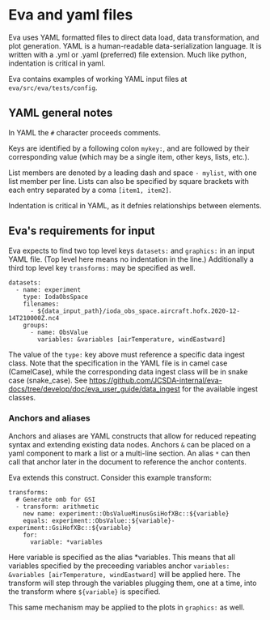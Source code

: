 # Eva and yaml files

Eva uses YAML formatted files to direct data load, data transformation, and 
plot generation.  YAML is a human-readable data-serialization language.  It is 
written with a .yml or .yaml (preferred) file extension.  Much like python, 
indentation is critical in yaml.

Eva contains examples of working YAML input files at `eva/src/eva/tests/config`.  

## YAML general notes
In YAML the `#` character proceeds comments.  

Keys are identified by a following colon `mykey:`, and are followed by their corresponding value (which may be a single item, 
other keys, lists, etc.).  

List members are denoted by a leading dash and space `- mylist`, with one list member per line.  Lists can also be 
specified by square brackets with each entry separated by a coma `[item1, item2]`.

Indentation is critical in YAML, as it defnies relationships between elements.  

## Eva's requirements for input
Eva expects to find two top level keys `datasets:` and `graphics:` in an input YAML file.  (Top level here means no indentation in the line.)
Additionally a third top level key `transforms:` may be specified as well.

```
datasets:
  - name: experiment
    type: IodaObsSpace
    filenames:
      - ${data_input_path}/ioda_obs_space.aircraft.hofx.2020-12-14T210000Z.nc4
    groups:
      - name: ObsValue
        variables: &variables [airTemperature, windEastward]
```

The value of the `type:` key above must reference a specific data ingest class.  Note that the specification in the YAML file is in camel case (CamelCase), while the
corresponding data ingest class will be in snake case (snake_case).  See https://github.com/JCSDA-internal/eva-docs/tree/develop/doc/eva_user_guide/data_ingest 
for the available ingest classes.


### Anchors and aliases

Anchors and aliases are YAML constructs that allow for reduced repeating syntax and extending
existing data nodes. Anchors `&` can be placed on a yaml component to mark a list or a multi-line section. 
An alias `*` can then call that anchor later in the document to reference the anchor contents.

Eva extends this construct.  Consider this example transform:

```
transforms:
  # Generate omb for GSI
  - transform: arithmetic
    new name: experiment::ObsValueMinusGsiHofXBc::${variable}
    equals: experiment::ObsValue::${variable}-experiment::GsiHofXBc::${variable}
    for:
      variable: *variables
```
Here variable is specified as the alias *variables.  This means that all variables specified by the preceeding variables anchor 
`variables: &variables [airTemperature, windEastward]` will be applied here.  The transform will step through the variables 
plugging them, one at a time, into the transform where `${variable}` is specified.

This same mechanism may be applied to the plots in `graphics:` as well.
